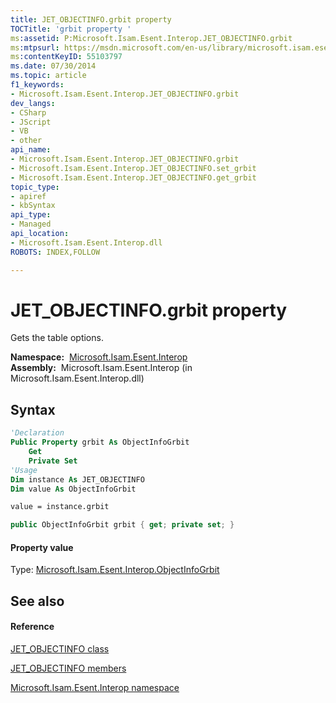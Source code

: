 ```yaml
---
title: JET_OBJECTINFO.grbit property 
TOCTitle: 'grbit property '
ms:assetid: P:Microsoft.Isam.Esent.Interop.JET_OBJECTINFO.grbit
ms:mtpsurl: https://msdn.microsoft.com/en-us/library/microsoft.isam.esent.interop.jet_objectinfo.grbit(v=EXCHG.10)
ms:contentKeyID: 55103797
ms.date: 07/30/2014
ms.topic: article
f1_keywords:
- Microsoft.Isam.Esent.Interop.JET_OBJECTINFO.grbit
dev_langs:
- CSharp
- JScript
- VB
- other
api_name: 
- Microsoft.Isam.Esent.Interop.JET_OBJECTINFO.grbit
- Microsoft.Isam.Esent.Interop.JET_OBJECTINFO.set_grbit
- Microsoft.Isam.Esent.Interop.JET_OBJECTINFO.get_grbit
topic_type: 
- apiref
- kbSyntax
api_type: 
- Managed
api_location: 
- Microsoft.Isam.Esent.Interop.dll
ROBOTS: INDEX,FOLLOW

---
```


# JET_OBJECTINFO.grbit property

Gets the table options.

**Namespace:**  [Microsoft.Isam.Esent.Interop](hh596136\(v=exchg.10\).md)  
**Assembly:**  Microsoft.Isam.Esent.Interop (in Microsoft.Isam.Esent.Interop.dll)

## Syntax

``` vb
'Declaration
Public Property grbit As ObjectInfoGrbit
    Get
    Private Set
'Usage
Dim instance As JET_OBJECTINFO
Dim value As ObjectInfoGrbit

value = instance.grbit
```

``` csharp
public ObjectInfoGrbit grbit { get; private set; }
```

#### Property value

Type: [Microsoft.Isam.Esent.Interop.ObjectInfoGrbit](hh163294\(v=exchg.10\).md)  

## See also

#### Reference

[JET_OBJECTINFO class](dn335219\(v=exchg.10\).md)

[JET_OBJECTINFO members](dn335195\(v=exchg.10\).md)

[Microsoft.Isam.Esent.Interop namespace](hh596136\(v=exchg.10\).md)

